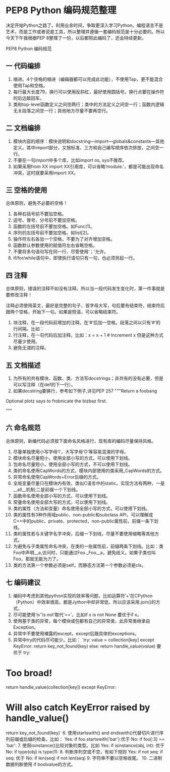 # PEP8 Python 编码规范整理
决定开始Python之路了，利用业余时间，争取更深入学习Python。编程语言不是艺术，而是工作或者说是工具，所以整理并遵循一套编码规范是十分必要的。所以今天下午我根据PEP 8整理了一份，以后都照此编码了，还会持续更新。

PEP8 Python 编码规范
## 一 代码编排
 1. 缩进。4个空格的缩进（编辑器都可以完成此功能），不使用Tap，更不能混合使用Tap和空格。
 2. 每行最大长度79，换行可以使用反斜杠，最好使用圆括号。换行点要在操作符的后边敲回车。
 3. 类和top-level函数定义之间空两行；类中的方法定义之间空一行；函数内逻辑无关段落之间空一行；其他地方尽量不要再空行。
## 二 文档编排
 1. 模块内容的顺序：模块说明和docstring—import—globals&constants—其他定义。其中import部分，又按标准、三方和自己编写顺序依次排放，之间空一行。
 2. 不要在一句import中多个库，比如import os, sys不推荐。
 3. 如果采用from XX import XX引用库，可以省略‘module.’，都是可能出现命名冲突，这时就要采用import XX。
## 三 空格的使用
 总体原则，避免不必要的空格！
  1. 各种右括号前不要加空格。
  2. 逗号、冒号、分号前不要加空格。
  3. 函数的左括号前不要加空格。如Func(1)。
  4. 序列的左括号前不要加空格。如list[2]。
  5. 操作符左右各加一个空格，不要为了对齐增加空格。
  6. 函数默认参数使用的赋值符左右省略空格。
  7. 不要将多句语句写在同一行，尽管使用‘；’允许。
  8. if/for/while语句中，即使执行语句只有一句，也必须另起一行。
## 四 注释
总体原则，错误的注释不如没有注释。所以当一段代码发生变化时，第一件事就是要修改注释！
  
注释必须使用英文，最好是完整的句子，首字母大写，句后要有结束符，结束符后跟两个空格，开始下一句。如果是短语，可以省略结束符。
1. 块注释，在一段代码前增加的注释。在‘#’后加一空格。段落之间以只有‘#’的行间隔。比如：<br/>
2. 行注释，在一句代码后加注释。比如：x = x + 1			# Increment x
但是这种方式尽量少使用。
3. 避免无谓的注释。
## 五 文档描述
1. 为所有的共有模块、函数、类、方法写docstrings；非共有的没有必要，但是可以写注释（在def的下一行）。
2. 如果docstring要换行，参考如下例子,详见PEP 257
"""Return a foobang

Optional plotz says to frobnicate the bizbaz first.

"""
## 六 命名规范
总体原则，新编代码必须按下面命名风格进行，现有库的编码尽量保持风格。
1. 尽量单独使用小写字母‘l’，大写字母‘O’等容易混淆的字母。
2. 模块命名尽量短小，使用全部小写的方式，可以使用下划线。
3. 包命名尽量短小，使用全部小写的方式，不可以使用下划线。
4. 类的命名使用CapWords的方式，模块内部使用的类采用_CapWords的方式。
5. 异常命名使用CapWords+Error后缀的方式。
6. 全局变量尽量只在模块内有效，类似C语言中的static。实现方法有两种，一是__all__机制;二是前缀一个下划线。
7. 函数命名使用全部小写的方式，可以使用下划线。
8. 常量命名使用全部大写的方式，可以使用下划线。
9. 类的属性（方法和变量）命名使用全部小写的方式，可以使用下划线。
10. 类的属性有3种作用域public、non-public和subclass API，可以理解成C++中的public、private、protected，non-public属性前，前缀一条下划线。
11. 类的属性若与关键字名字冲突，后缀一下划线，尽量不要使用缩略等其他方式。
12. 为避免与子类属性命名冲突，在类的一些属性前，前缀两条下划线。比如：类Foo中声明__a,访问时，只能通过Foo._Foo__a，避免歧义。如果子类也叫Foo，那就无能为力了。
13. 类的方法第一个参数必须是self，而静态方法第一个参数必须是cls。
## 七 编码建议
1. 编码中考虑到其他python实现的效率等问题，比如运算符‘+’在CPython（Python）中效率很高，都是Jython中却非常低，所以应该采用.join()的方式。
2. 尽可能使用‘is’‘is not’取代‘==’，比如if x is not None 要优于if x。
3. 使用基于类的异常，每个模块或包都有自己的异常类，此异常类继承自Exception。
4. 异常中不要使用裸露的except，except后跟具体的exceptions。
5. 异常中try的代码尽可能少。比如：
`try:
value = collection[key]
except KeyError:
return key_not_found(key)
else:
return handle_value(value)
要优于
try:
# Too broad!
return handle_value(collection[key])
except KeyError:
# Will also catch KeyError raised by handle_value()
return key_not_found(key)`
6. 使用startswith() and endswith()代替切片进行序列前缀或后缀的检查。比如：
Yes:  if foo.startswith('bar'):优于
No:  if foo[:3] == 'bar':
7. 使用isinstance()比较对象的类型。比如
Yes:  if isinstance(obj, int): 优于
No:  if type(obj) is type(1):
8. 判断序列空或不空，有如下规则
Yes:  if not seq:
if seq:
优于
No:  if len(seq)
if not len(seq)
9. 字符串不要以空格收尾。
10. 二进制数据判断使用 if boolvalue的方式。
